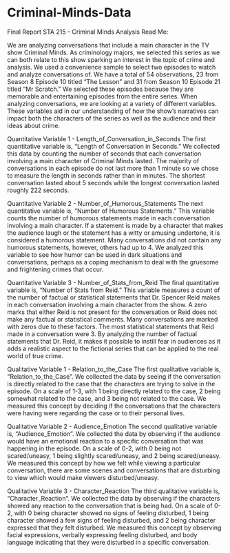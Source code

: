 # Criminal-Minds-Data
Final Report STA 215 - Criminal Minds Analysis
Read Me:

We are analyzing conversations that include a main character in the TV show Criminal Minds. As criminology majors, we selected this series as we can both relate to this show sparking an interest in the topic of crime and analysis. 
We used a convenience sample to select two episodes to watch and analyze conversations of. We have a total of 54 observations, 23 from Season 8 Episode 10 titled “The Lesson” and 31 from Season 10 Episode 21 titled “Mr Scratch.” We selected these episodes because they are memorable and entertaining episodes from the entire series. 
When analyzing conversations, we are looking at a variety of different variables. These variables aid in our understanding of how the show’s narratives can impact both the characters of the series as well as the audience and their ideas about crime.

Quantitative Variable 1 - Length_of_Conversation_in_Seconds
The first quantitative variable is, “Length of Conversation in Seconds.” We collected this data by counting the number of seconds that each conversation involving a main character of Criminal Minds lasted. The majority of conversations in each episode do not last more than 1 minute so we chose to measure the length in seconds rather than in minutes. The shortest conversation lasted about 5 seconds while the longest conversation lasted roughly 222 seconds.

Quantitative Variable 2 - Number_of_Humorous_Statements
	The next quantitative variable is, “Number of Humorous Statements.” This variable counts the number of humorous statements made in each conversation involving a main character. If a statement is made by a character that makes the audience laugh or the statement has a witty or amusing undertone, it is considered a humorous statement. Many conversations did not contain any humorous statements, however, others had up to 4. We analyzed this variable to see how humor can be used in dark situations and conversations, perhaps as a coping mechanism to deal with the gruesome and frightening crimes that occur.

Quantitative Variable 3 - Number_of_Stats_from_Reid
	The final quantitative variable is, “Number of Stats from Reid.” This variable measures a count of the number of factual or statistical statements that Dr. Spencer Reid makes in each conversation involving a main character from the show. A zero marks that either Reid is not present for the conversation or Reid does not make any factual or statistical comments. Many conversations are marked with zeros due to these factors. The most statistical statements that Reid made in a conversation were 3. By analyzing the number of factual statements that Dr. Reid, it makes it possible to instill fear in audiences as it adds a realistic aspect to the fictional series that can be applied to the real world of true crime.

Qualitative Variable 1 - Relation_to_the_Case 
The first qualitative variable is, “Relation_to_the_Case”. We collected the data by seeing if the conversation is directly related to the case that the characters are trying to solve in the episode. On a scale of 1-3, with 1 being directly related to the case, 2 being somewhat related to the case, and 3 being not related to the case. We measured this concept by deciding if the conversations that the characters were having were regarding the case or to their personal lives. 

Qualitative Variable 2 - Audience_Emotion
The second qualitative variable is, “Audience_Emotion”. We collected the data by observing if the audience would have an emotional reaction to a specific conversation that was happening in the episode. On a scale of  0-2, with 0 being not scared/uneasy, 1 being slightly scared/uneasy, and 2 being scared/uneasy. We measured this concept by how we felt while viewing a particular conversation, there are some scenes and conversations that are disturbing to view which would make viewers disturbed/uneasy.

Qualitative Variable 3 - Character_Reaction
The third qualitative variable is, “Character_Reaction”. We collected the data by observing if the characters showed any reaction to the conversation that is being had. On a scale of 0-2, with 0 being character showed no signs of feeling disturbed, 1 being character showed a few signs of feeling disturbed, and 2 being character expressed that they felt disturbed. We measured this concept by observing facial expressions, verbally expressing feeling disturbed, and body language indicating that they were disturbed in a specific conversation.



